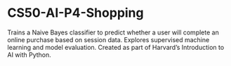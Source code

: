 # CS50-AI-P4-Shopping
Trains a Naive Bayes classifier to predict whether a user will complete an online purchase based on session data. Explores supervised machine learning and model evaluation. Created as part of Harvard’s Introduction to AI with Python.
